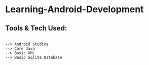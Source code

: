 # Learning-Android-Development

<!-- Hit count Not Working 
[![HitCount](http://hits.dwyl.com/deepakjaiswal2018/Leaarning-Android-Development.svg)](http://hits.dwyl.com/deepakjaiswal2018/Leaarning-Android-Development)
  -->
## Tools & Tech Used:
```

--> Android Studios
--> Core Java
--> Basic XML
--> Basic Sqlite Database
```
